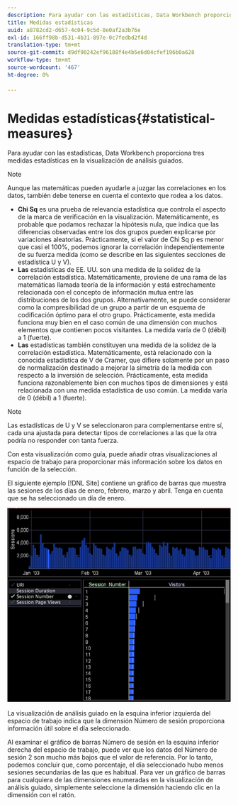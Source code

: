 ```yaml
---
description: Para ayudar con las estadísticas, Data Workbench proporciona tres medidas estadísticas en la visualización de análisis guiados.
title: Medidas estadísticas
uuid: a8782cd2-d657-4c04-9c5d-8e0af2a3b76e
exl-id: 166ff98b-d531-4b31-897e-0c7fedbd2f4d
translation-type: tm+mt
source-git-commit: d9df90242ef96188f4e4b5e6d04cfef196b0a628
workflow-type: tm+mt
source-wordcount: '467'
ht-degree: 0%

---
```


# Medidas estadísticas{#statistical-measures}

Para ayudar con las estadísticas, Data Workbench proporciona tres medidas estadísticas en la visualización de análisis guiados.

>[!NOTE]
>
>Aunque las matemáticas pueden ayudarle a juzgar las correlaciones en los datos, también debe tenerse en cuenta el contexto que rodea a los datos.

* **Chi Sq** es una prueba de relevancia estadística que controla el aspecto de la marca de verificación en la visualización. Matemáticamente, es probable que podamos rechazar la hipótesis nula, que indica que las diferencias observadas entre los dos grupos pueden explicarse por variaciones aleatorias. Prácticamente, si el valor de Chi Sq p es menor que casi el 100%, podemos ignorar la correlación independientemente de su fuerza medida (como se describe en las siguientes secciones de estadística U y V).
* **Las** estadísticas de EE. UU. son una medida de la solidez de la correlación estadística. Matemáticamente, proviene de una rama de las matemáticas llamada teoría de la información y está estrechamente relacionada con el concepto de información mutua entre las distribuciones de los dos grupos. Alternativamente, se puede considerar como la compresibilidad de un grupo a partir de un esquema de codificación óptimo para el otro grupo. Prácticamente, esta medida funciona muy bien en el caso común de una dimensión con muchos elementos que contienen pocos visitantes. La medida varía de 0 (débil) a 1 (fuerte).
* **Las** estadísticas también constituyen una medida de la solidez de la correlación estadística. Matemáticamente, está relacionado con la conocida estadística de V de Cramer, que difiere solamente por un paso de normalización destinado a mejorar la simetría de la medida con respecto a la inversión de selección. Prácticamente, esta medida funciona razonablemente bien con muchos tipos de dimensiones y está relacionada con una medida estadística de uso común. La medida varía de 0 (débil) a 1 (fuerte).

>[!NOTE]
>
>Las estadísticas de U y V se seleccionaron para complementarse entre sí, cada una ajustada para detectar tipos de correlaciones a las que la otra podría no responder con tanta fuerza.

Con esta visualización como guía, puede añadir otras visualizaciones al espacio de trabajo para proporcionar más información sobre los datos en función de la selección.

El siguiente ejemplo [!DNL Site] contiene un gráfico de barras que muestra las sesiones de los días de enero, febrero, marzo y abril. Tenga en cuenta que se ha seleccionado un día de enero.

![](assets/vis_GuidedAnalysis_withVis.png)

La visualización de análisis guiado en la esquina inferior izquierda del espacio de trabajo indica que la dimensión Número de sesión proporciona información útil sobre el día seleccionado.

Al examinar el gráfico de barras Número de sesión en la esquina inferior derecha del espacio de trabajo, puede ver que los datos del Número de sesión 2 son mucho más bajos que el valor de referencia. Por lo tanto, podemos concluir que, como porcentaje, el día seleccionado hubo menos sesiones secundarias de las que es habitual. Para ver un gráfico de barras para cualquiera de las dimensiones enumeradas en la visualización de análisis guiado, simplemente seleccione la dimensión haciendo clic en la dimensión con el ratón.
